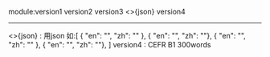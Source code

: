 module:version1
       version2
       version3
       <>{json}
       version4
************************
<>{json} :    用json 如:[ { "en": "", "zh": "" }, { "en": "", "zh": ""}, { "en": "", "zh": "" }, { "en": "", "zh": ""}, ]
version4 :    CEFR B1 300words